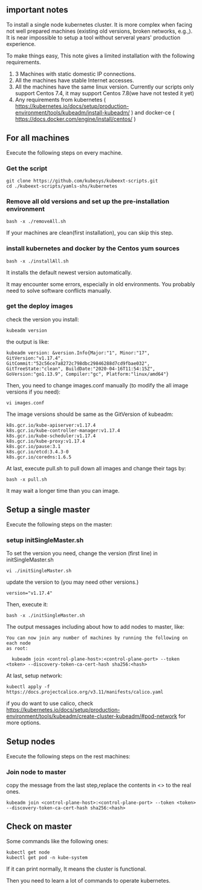 

## important notes

To install a single node kubernetes cluster. It is more complex when facing not well prepared machines (existing old versions, broken networks, e.g.,). It is near impossible to setup a tool without serveral years' production experience.

To make things easy, This note gives a limited installation with the following requirements.

1. 3 Machines with static domestic IP connections.
2. All the machines have stable Internet accesses.
3. All the machines have the same linux version. Currently our scripts only support Centos 7.4, it may support Centos 7.8(we have not tested it yet)
4. Any requirements from kubernetes ( https://kubernetes.io/docs/setup/production-environment/tools/kubeadm/install-kubeadm/ ) and docker-ce ( https://docs.docker.com/engine/install/centos/ )

## For all machines

Execute the following steps on every machine.

### Get the script 

```
git clone https://github.com/kubesys/kubeext-scripts.git
cd ./kubeext-scripts/yamls-shs/kubernetes
```

### Remove all old versions and set up the pre-installation environment

```
bash -x ./removeAll.sh
```

If your machines are clean(first installation), you can skip this step.

### install kubernetes and docker by the Centos yum sources

```
bash -x ./installAll.sh
```

It installs the default newest version automatically.

It may encounter some errors, especially in old environments. You probably need to solve software conflicts manually.

### get the deploy images

check the version you install:

```
kubeadm version
```

the output is like:
```
kubeadm version: &version.Info{Major:"1", Minor:"17", GitVersion:"v1.17.4", GitCommit:"52c56ce7a8272c798dbc29846288d7cd9fbae032", GitTreeState:"clean", BuildDate:"2020-04-16T11:54:15Z", GoVersion:"go1.13.9", Compiler:"gc", Platform:"linux/amd64"}
```

Then, you need to change images.conf manually (to modify the all image versions if you need):

```
vi images.conf
```

The image versions should be same as the GitVersion of kubeadm:

```
k8s.gcr.io/kube-apiserver:v1.17.4
k8s.gcr.io/kube-controller-manager:v1.17.4
k8s.gcr.io/kube-scheduler:v1.17.4
k8s.gcr.io/kube-proxy:v1.17.4
k8s.gcr.io/pause:3.1
k8s.gcr.io/etcd:3.4.3-0
k8s.gcr.io/coredns:1.6.5
```

At last, execute pull.sh to pull down all images and change their tags by:

```
bash -x pull.sh 
```

It may wait a longer time than you can image.

## Setup a single master

Execute the following steps on the master:

### setup initSingleMaster.sh

To set the version you need, change the version (first line) in initSingleMaster.sh

```
vi ./initSingleMaster.sh
```

update the version to (you may need other versions.)

```
version="v1.17.4"
```

Then, execute it:

```
bash -x ./initSingleMaster.sh
```

The output messages including about how to add nodes to master, like:

```
You can now join any number of machines by running the following on each node
as root:

  kubeadm join <control-plane-host>:<control-plane-port> --token <token> --discovery-token-ca-cert-hash sha256:<hash>
```

At last, setup network:

```
kubectl apply -f https://docs.projectcalico.org/v3.11/manifests/calico.yaml
```

if you do want to use calico, check https://kubernetes.io/docs/setup/production-environment/tools/kubeadm/create-cluster-kubeadm/#pod-network for more options.


## Setup nodes

Execute the following steps on the rest machines:

### Join node to master

copy the message from the last step,replace the contents in <> to the real ones.
```
kubeadm join <control-plane-host>:<control-plane-port> --token <token> --discovery-token-ca-cert-hash sha256:<hash>
```

## Check on master

Some commands like the following ones:

```
kubectl get node
kubectl get pod -n kube-system
```

If it can print normally, It means the cluster is functional.

Then you need to learn a lot of commands to operate kubernetes.


